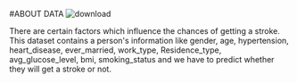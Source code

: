 #ABOUT DATA
![download](https://user-images.githubusercontent.com/65180814/112335679-70544300-8ce2-11eb-8cae-1f6c3525b00f.png)

There are certain factors which influence the chances of getting a stroke. This dataset contains a person's information like gender, age, hypertension, heart_disease, ever_married, work_type, Residence_type, avg_glucose_level, bmi, smoking_status and we have to predict whether they will get a stroke or not.

